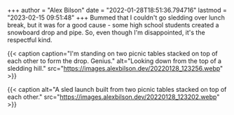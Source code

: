 +++
author = "Alex Bilson"
date = "2022-01-28T18:51:36.794716"
lastmod = "2023-02-15 09:51:48"
+++
Bummed that I couldn't go sledding over lunch break, but it was for a good cause - some high school students created a snowboard drop and pipe. So, even though I'm disappointed, it's the respectful kind.

{{< caption caption="I'm standing on two picnic tables stacked on top of each other to form the drop. Genius." alt="Looking down from the top of a sledding hill." src="https://images.alexbilson.dev/20220128_123256.webp" >}}

{{< caption alt="A sled launch built from two picnic tables stacked on top of each other." src="https://images.alexbilson.dev/20220128_123202.webp" >}}
